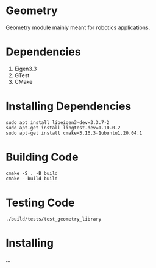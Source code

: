 # Geometry
Geometry module mainly meant for robotics applications.


# Dependencies
1. Eigen3.3
2. GTest
3. CMake 

# Installing Dependencies
```
sudo apt install libeigen3-dev=3.3.7-2
sudo apt-get install libgtest-dev=1.10.0-2
sudo apt-get install cmake=3.16.3-1ubuntu1.20.04.1
```

# Building Code
```
cmake -S . -B build
cmake --build build
```

# Testing Code
```
./build/tests/test_geometry_library
```

# Installing
...
